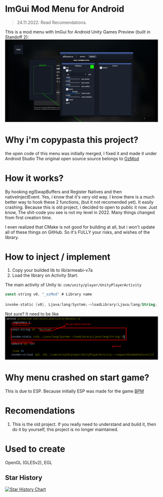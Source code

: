  # ImGui Mod Menu for Android
 > 24.11.2022: Read Recomendations.


 This is a mod menu with ImGui for Android Unity Games
 Preview (built in Standoff 2):
 [<img src="image/menu.png" alt="menu"/>](image/menu.png)
 # Why i'm copypasta this project?
 the open code of this menu was initially merged, I fixed it and made it under Android Studio
 The original open source source belongs to [OzMod](https://github.com/ozmod)
 # How it works?
   By hooking eglSwapBuffers and Register Natives and then nativeInjectEvent. Yes, i know that it's very old way. 
   I know there is a much better way to hook these 2 functions, (but it not recomended yet).
   It easily crashing. Because this is old project, i decided to open to public it now.
   Just know, The shit-code you see is not my level in 2022. Many things changed from first creation time.
   
   I even realized that CMake is not good for building at all,
   but i won't update all of these things on GitHub.
   So it's FULLY your risks, and wishes of the library. 
  # How to inject / implement
  1. Copy your builded lib to lib/armeabi-v7a
  2. Load the library on Activity Start.
     
   The main activity of Unity is: ```com/unity/player/UnityPlayerActivity```
   
   
   ```Kotlin
   const-string v0, "_ozMod" # Library name

   invoke-static {v0}, Ljava/lang/System;->loadLibrary(Ljava/lang/String;)V
   ```
   Not sure? It need to be like
    [<img src="image/inj.png" alt="menu"/>](image/inj.png)

# Why menu crashed on start game?
This is due to ESP. Because initially ESP was made for the game [BPM](https://www.google.com/search?q=blockpost+mobile)

# Recomendations

1. This is the old project. If you really need to understand and build it, then do it by yourself, this project is no longer maintained.

# Used to create

OpenGL (GLESv2), EGL


## Star History

[![Star History Chart](https://api.star-history.com/svg?repos=c4-off/Android-Mod-Menu-ImGui&type=Timeline)](https://star-history.com/#c4-off/Android-Mod-Menu-ImGui&Timeline)


